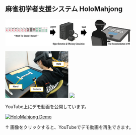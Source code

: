 ## 麻雀初学者支援システム HoloMahjong

<img src="Images/teaser.png" alt="ティザー" width="400"/>

<p float="left">
  <img src="Images/system1.jpg" width="200" />
  <img src="Images/system2(1).jpg" width="200" />
</p>

YouTube上にデモ動画を公開しています。

[![HoloMahjong Demo](https://img.youtube.com/vi/Rpbuyl1Ba7Y/0.jpg)](https://www.youtube.com/watch?v=Rpbuyl1Ba7Y)

↑ 画像をクリックすると、YouTubeでデモ動画を再生できます。
